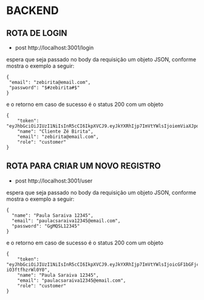 # BACKEND

## ROTA DE LOGIN

- post http://localhost:3001/login 

espera que seja passado no body da requisição um objeto JSON, conforme mostra o exemplo a seguir:

```
{
 "email": "zebirita@email.com",
 "password": "$#zebirita#$"
}
```

e o retorno em caso de sucesso é o status 200 com um objeto

```
{
    "token": "eyJhbGciOiJIUzI1NiIsInR5cCI6IkpXVCJ9.eyJkYXRhIjp7ImVtYWlsIjoiemViaXJpdGFAZW1haWwuY29tIiwicm9sZSI6ImN1c3RvbWVyIn0sImlhdCI6MTY2Mzg3NDA2MCwiZXhwIjoxNjY2NDY2MDYwfQ.dzPDh15xJ2Lk5ha3OGC5P7S_nC42C7zCIXgxxDwi2gk",
    "name": "Cliente Zé Birita",
    "email": "zebirita@email.com",
    "role": "customer"
}
```

## ROTA PARA CRIAR UM NOVO REGISTRO

- post http://localhost:3001/user

espera que seja passado no body da requisição um objeto JSON, conforme mostra o exemplo a seguir:

```
{
  "name": "Paula Saraiva 12345",
  "email": "paulacsaraiva12345@email.com",
  "password": "GgMQSL12345"
}
```

e o retorno em caso de sucesso é o status 200 com um objeto

```
{
    "token": "eyJhbGciOiJIUzI1NiIsInR5cCI6IkpXVCJ9.eyJkYXRhIjp7ImVtYWlsIjoicGF1bGFjc2FyYWl2YTEyMzQ1QGVtYWlsLmNvbSIsInJvbGUiOiJjdXN0b21lciJ9LCJpYXQiOjE2NjM4NzQ1ODgsImV4cCI6MTY2NjQ2NjU4OH0.SFRGwfBFHgk3UmBN0nHlXCUk7QN0-iO3ftfhzrWl0Y0",
    "name": "Paula Saraiva 12345",
    "email": "paulacsaraiva12345@email.com",
    "role": "customer"
}
```